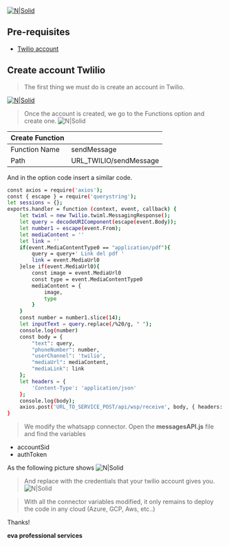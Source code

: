 
[![N|Solid](https://i.ibb.co/LtT31vK/eva-150px.png)](https://eva.bot/)

## Pre-requisites
- [Twilio account](https://www.twilio.com/)

## Create account Twlilio

> The first thing we must do is create an account in Twilio.

[![N|Solid](https://openil.s3-sa-east-1.amazonaws.com/whatsapp/whatsapp02.png)](https://www.twilio.com/)

> Once the account is created, we go to the Functions option and create one.
![N|Solid](https://openil.s3-sa-east-1.amazonaws.com/whatsapp/whatsapp01.png)



| Create Function |   |
| ------ | ------ |
| Function Name | sendMessage |
| Path | URL_TWILIO/sendMessage |

And in the option code insert a similar code.
```sh
const axios = require('axios');
const { escape } = require('querystring');
let sessions = {};
exports.handler = function (context, event, callback) {
    let twiml = new Twilio.twiml.MessagingResponse();
    let query = decodeURIComponent(escape(event.Body));
    let number1 = escape(event.From);
    let mediaContent = ''
    let link = ''
    if(event.MediaContentType0 == "application/pdf"){
        query = query+' Link del pdf '
        link = event.MediaUrl0
    }else if(event.MediaUrl0){
        const image = event.MediaUrl0
        const type = event.MediaContentType0
        mediaContent = {
            image,
            type
        }
    }
    const number = number1.slice(14);
    let inputText = query.replace(/%20/g, " ");
    console.log(number)
    const body = {
        "text": query,
        "phoneNumber": number,
        "userChannel": 'twilio',
        "mediaUrl": mediaContent,
        "mediaLink": link
    };
    let headers = {
        'Content-Type': 'application/json'
    };
    console.log(body);
    axios.post('URL_TO_SERVICE_POST/api/wsp/receive', body, { headers: headers });
}
```
> We modify the whatsapp connector. Open the **messagesAPI.js** file and find the variables
- accountSid
- authToken

As the following picture shows
![N|Solid](https://openil.s3-sa-east-1.amazonaws.com/whatsapp/whatsapp03.png)

> And replace with the credentials that your twilio account gives you.
![N|Solid](https://openil.s3-sa-east-1.amazonaws.com/whatsapp/whatsapp04.png)

> With all the connector variables modified, it only remains to deploy the code in any cloud (Azure, GCP, Aws, etc..)

Thanks!

**eva professional services**